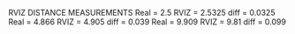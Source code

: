 RVIZ DISTANCE MEASUREMENTS
Real = 2.5     RVIZ = 2.5325      diff = 0.0325
Real = 4.866   RVIZ = 4.905       diff = 0.039
Real = 9.909   RVIZ = 9.81        diff = 0.099